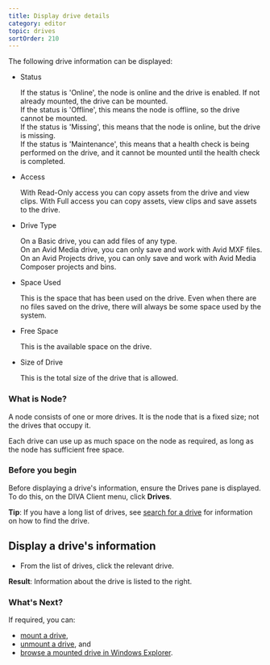 ```yaml
---
title: Display drive details
category: editor
topic: drives
sortOrder: 210
---
```


The following drive information can be displayed:

<ul>

  <li>
    Status
    <p class="note">
      If the status is 'Online', the node is online and the drive is enabled. If not already mounted, the drive can be mounted.<br/>
      If the status is 'Offline', this means the node is offline, so the drive cannot be mounted.<br/>
      If the status is 'Missing', this means that the node is online, but the drive is missing.<br/>
      If the status is 'Maintenance', this means that a health check is being performed on the drive, and it cannot be mounted until the health check is completed.<br/>
    </p>
  </li>

  <li>
    Access
    <p class="note">With Read-Only access you can copy assets from the drive and view clips. With Full access you can copy assets, view clips and save assets to the drive.</p>
  </li>

  <li>
    Drive Type
    <p class="note">
      On a Basic drive, you can add files of any type.<br/>
      On an Avid Media drive, you can only save and work with Avid MXF files.<br/>
      On an Avid Projects drive, you can only save and work with Avid Media Composer projects and bins.<br/>
    </p>
  </li>

  <li>
    Space Used
    <p class="note">This is the space that has been used on the drive. Even when there are no files saved on the drive, there will always be some space used by the system.</p>
  </li>

  <li>
    Free Space
    <p class="note">This is the available space on the drive.</p>
  </li>

  <li>
    Size of Drive
    <p class="note">This is the total size of the drive that is allowed.</p>
  </li>

</ul>

### What is Node?

A node consists of one or more drives. It is the node that is a fixed size; not the drives that occupy it.

Each drive can use up as much space on the node as required, as long as the node has sufficient free space.

### Before you begin

Before displaying a drive's information, ensure the Drives pane is displayed. To do this, on the DIVA Client menu, click **Drives**.

<p class="tip">
  <strong>Tip</strong>:
  If you have a long list of drives, see <a href="/v4/editor/search-drive.html">search for a drive</a> for information on how to find the drive.
</p>

## Display a drive's information

- From the list of drives, click the relevant drive.

<p class="tip tip--result">
  <strong>Result</strong>:
  Information about the drive is listed to the right.
</p>

### What's Next?

If required, you can:

- [mount a drive](/v4/editor/mount-drive.html),
- [unmount a drive](/v4/editor/unmount-drive.html), and
- [browse a mounted drive in Windows Explorer](/v4/editor/browse-drive.html).

